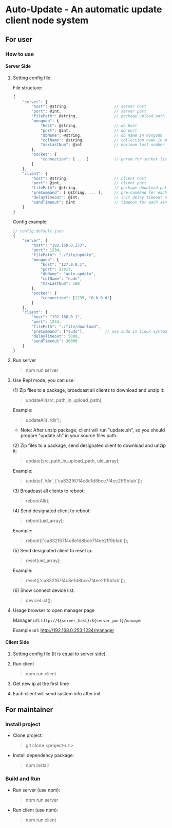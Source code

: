 # Auto-Update - An automatic update client node system #

## For user ##

### How to use ###

#### Server Side ####

1. Setting config file:

    File structure:
    ``` javascript
    {
        "server": {
            "host": @string,                    // server host
            "port": @int,                       // server port
            "filePath": @string,                // package upload path
            "mongodb": {
                "host": @string,                // db host
                "port": @int,                   // db port
                "dbName": @string,              // db name in mongodb
                "colName": @string,             // collection name in mongodb
                "maxLastNum": @int              // maximum last number for selecting ip range in mongodb
            },
            "socket": {
                "connection": [ ... ]           // param for socket listen
            }
        },
        "client": {
            "host": @string,                    // client host
            "port": @int,                       // client port
            "filePath": @string,                // package download path
            "preCommand": [ @string, ... ],     // pre-command for each command line
            "delayTimeout": @int,               // init delay timeout at the first time (millisecond)
            "sendTimeout": @int                 // timeout for each sending system info event (millisecond)
        }
    }
    ```

    Config example:
    ``` javascript
    // config.default.json
    {
        "server": {
            "host": "192.168.0.253",
            "port": 1234,
            "filePath": "./file/update",
            "mongodb": {
                "host": "127.0.0.1",
                "port": 27017,
                "dbName": "auto-update",
                "colName": "node",
                "maxLastNum": 100
            },
            "socket": {
                "connection": [1235, "0.0.0.0"]
            }
        },
        "client": {
            "host": "192.168.0.1",
            "port": 1234,
            "filePath": "./file/download",
            "preCommand": ["sudo"],         // use sudo in linux system
            "delayTimeout": 5000,
            "sendTimeout": 30000
        }
    }
    ```

2. Run server
    > npm run server

3. Use Repl mode, you can use:

    (1) Zip files to a package, broadcast all clients to download and unzip it:
    > updateAll(src_path_in_upload_path);

    Example:
    > updateAll('./dir');

    * Note: After unzip package, client will run "update.sh", so you should prepare "update.sh" in your source files path.

    (2) Zip files to a package, send designated client to download and unzip it:
    > update(src_path_in_upload_path, uid_array);

    Example:
    > update('./dir', ['ca832f67f4c8e1d8bce7f4ee2ff9bfab']);

    (3) Broadcast all clients to reboot:
    > rebootAll();

    (4) Send designated client to reboot:
    > reboot(uid_array);

    Example:
    > reboot(['ca832f67f4c8e1d8bce7f4ee2ff9bfab']);

    (5) Send designated client to reset ip:
    > reset(uid_array);

    Example:
    > reset(['ca832f67f4c8e1d8bce7f4ee2ff9bfab']);

    (6) Show connect device list:
    > deviceList();

4. Usage browser to open manager page

    Manager url: `http://${server_host}:${server_port}/manager`

    Example url: http://192.168.0.253:1234/manager

#### Client Side ####

1. Setting config file (It is equal to server side).

2. Run client
    > npm run client

3. Get new ip at the first time

4. Each client will send system info after init

## For maintainer ##

### Install project ###

* Clone project:
    > git clone \<project-url\>

* Install dependency package:
    > npm install

### Build and Run ###

* Run server (use npm):
    > npm run server

* Run client (use npm):
    > npm run client
